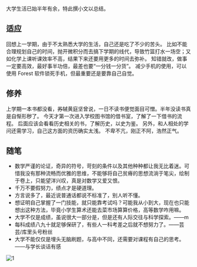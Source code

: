
大学生活已始半年有余，特此撰小文以总结。

## 适应
回想上一学期，由于不太熟悉大学的生活，自己还是吃了不少的苦头。
比如不能合理规划自己的时间，抛开微积分而去搞下学期的线代，导致竹篮打水一场空；又如化学上课听课效率不高，结果下来还要用更多的时间去弥补。
知错就改，做事一定要高效，最好事半功倍，最差也要“一分钱一分货”。
减少手机的使用，可以使用 Forest 软件锁死手机，但最重要还是要靠自己自觉。

## 修养
上学期一本书都没看，~~苏轼~~黄庭坚曾说，一日不读书便觉面目可憎。半年没读书真是自惭形秽了。
今天才第一次进入学校图书馆的借书室，了解了一下借书的流程。
后面应该会看看历史相关的书，了解历史，以史为鉴。
另外，和人相处的学问还需学习，自己这方面的资历确实太浅。
不卑不亢，刚正不阿，浩然正气。

## 随笔

- 数学严谨的论证，奇异的符号，苛刻的条件以及其他种种都让我无比着迷。可惜我没有那种流畅而优雅的思维，不能够将自己贫瘠的思想流淌于笔尖，绘制于卷上，只能望洋兴叹，真是对数学又爱又恨。
- 千万不要假努力，绩点才是硬道理。
- 方言说多了，最近说普通话都说不标准了，别人听不懂。
- 想证明自己掌握了一门技能，就只能靠考试吗？可能我从小到大，现在也只能想出这种方法，毕竟小学生算术还能去菜市场算算价格，高等数学咋用嘛。
- 大学不仅是成绩，虽说很大一部分是，但是还有人际交往与科学探索。——m
- 每科成绩八九十就足够保研了，有些人一科考差之后就不想努力了。——芸芸/库里头号粉丝
- 大学不能仅仅是埋头无脑刷题，与高中不同，还需要对课程有自己的思考。——与学长谈话有感

![1](https://pic.imgdb.cn/item/6415c549a682492fccf28620.jpg "夜景")